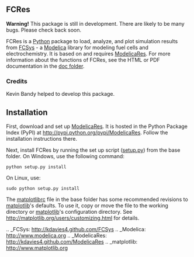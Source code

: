 FCRes
-----
**Warning!**  This package is still in development.  There are likely to be many
bugs.  Please check back soon.

FCRes is a [Python] package to load, analyze, and plot simulation results from
[FCSys] - a [Modelica] library for modeling fuel cells and electrochemistry.  It
is based on and requires [ModelicaRes].  For more information about the
functions of FCRes, see the HTML or PDF documentation in the [doc folder](doc).

### Credits

Kevin Bandy helped to develop this package.

## Installation

First, download and set up [ModelicaRes].  It is hosted in the Python Package
Index (PyPI) at http://pypi.python.org/pypi/ModelicaRes.  Follow the
installation instructions there.

Next, install FCRes by running the set up script ([setup.py](setup.py)) from the
base folder.  On Windows, use the following command:

    python setup.py install

On Linux, use:

    sudo python setup.py install

The [matplotlibrc](matplotlibrc) file in the base folder has some recommended
revisions to [matplotlib]'s defaults.  To use it, copy or move the file to the
working directory or [matplotlib]'s configuration directory.  See
http://matplotlib.org/users/customizing.html for details.

[FCSys]: http://kdavies4.github.io/FCSys/
[Python]: http://www.python.org
[Modelica]: http://www.modelica.org
[ModelicaRes]: http://kdavies4.github.io/ModelicaRes/
[matplotlib]: http://www.matplotlib.org

.. _FCSys: http://kdavies4.github.com/FCSys
.. _Modelica: http://www.modelica.org
.. _ModelicaRes: http://kdavies4.github.com/ModelicaRes
.. _matplotlib: http://www.matplotlib.org
